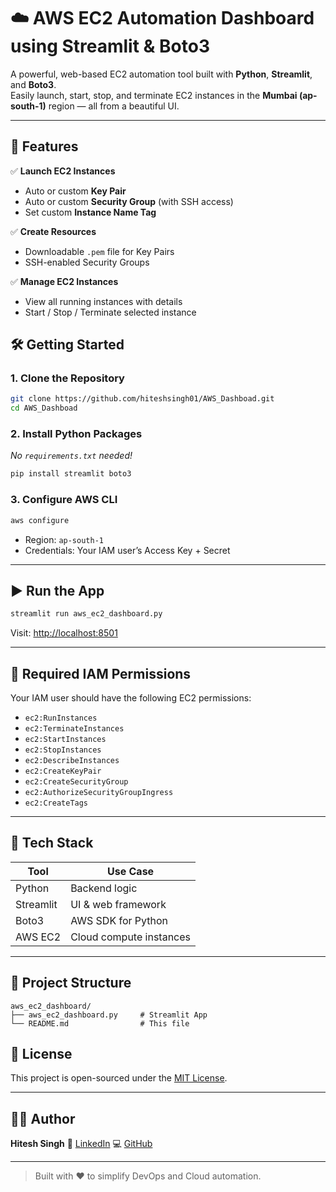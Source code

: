 
# ☁️ AWS EC2 Automation Dashboard using Streamlit & Boto3

A powerful, web-based EC2 automation tool built with **Python**, **Streamlit**, and **Boto3**.  
Easily launch, start, stop, and terminate EC2 instances in the **Mumbai (ap-south-1)** region — all from a beautiful UI.

---

## 🚀 Features

✅ **Launch EC2 Instances**
- Auto or custom **Key Pair**
- Auto or custom **Security Group** (with SSH access)
- Set custom **Instance Name Tag**

✅ **Create Resources**
- Downloadable `.pem` file for Key Pairs
- SSH-enabled Security Groups

✅ **Manage EC2 Instances**
- View all running instances with details
- Start / Stop / Terminate selected instance


## 🛠️ Getting Started

### 1. Clone the Repository

```bash
git clone https://github.com/hiteshsingh01/AWS_Dashboad.git
cd AWS_Dashboad
````

### 2. Install Python Packages

*No `requirements.txt` needed!*

```bash
pip install streamlit boto3
```

### 3. Configure AWS CLI

```bash
aws configure
```

* Region: `ap-south-1`
* Credentials: Your IAM user’s Access Key + Secret

---

## ▶️ Run the App

```bash
streamlit run aws_ec2_dashboard.py
```

Visit: [http://localhost:8501](http://localhost:8501)

---

## 🔐 Required IAM Permissions

Your IAM user should have the following EC2 permissions:

* `ec2:RunInstances`
* `ec2:TerminateInstances`
* `ec2:StartInstances`
* `ec2:StopInstances`
* `ec2:DescribeInstances`
* `ec2:CreateKeyPair`
* `ec2:CreateSecurityGroup`
* `ec2:AuthorizeSecurityGroupIngress`
* `ec2:CreateTags`

---

## 🧰 Tech Stack

| Tool      | Use Case                |
| --------- | ----------------------- |
| Python    | Backend logic           |
| Streamlit | UI & web framework      |
| Boto3     | AWS SDK for Python      |
| AWS EC2   | Cloud compute instances |

---

## 📁 Project Structure

```
aws_ec2_dashboard/
├── aws_ec2_dashboard.py     # Streamlit App
└── README.md                # This file
```


## 📄 License

This project is open-sourced under the [MIT License](LICENSE).

---

## 👨‍💻 Author

**Hitesh Singh**
🔗 [LinkedIn](https://www.linkedin.com/in/hiteshsingh01/)
💻 [GitHub](https://github.com/hiteshsingh01/AWS_Dashboad)

---

> Built with ❤️ to simplify DevOps and Cloud automation.


